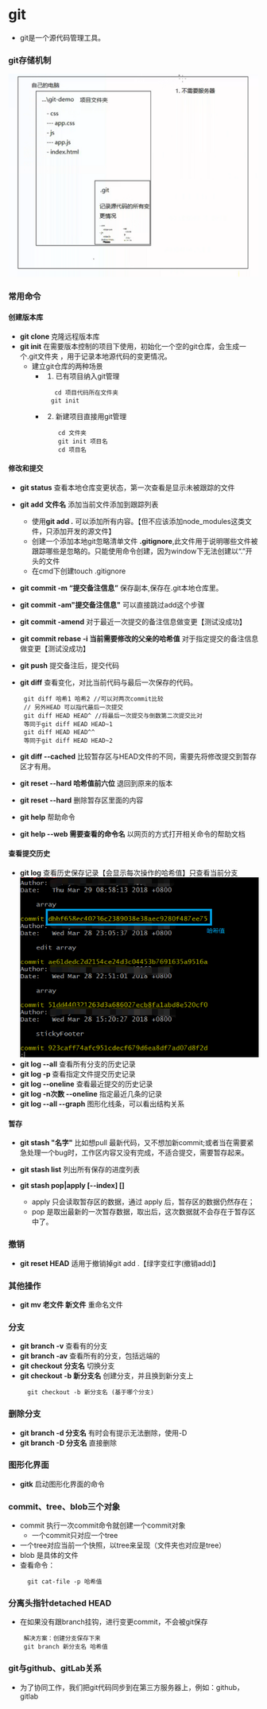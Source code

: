 # git
* git是一个源代码管理工具。
### git存储机制
![image](https://github.com/ericyishi/img-folder/blob/master/summary/tool/gitRunTheory.png)

### 常用命令
#### 创建版本库
  * **git clone <url>** 克隆远程版本库
  * **git init** 在需要版本控制的项目下使用，初始化一个空的git仓库，会生成一个.git文件夹 ，用于记录本地源代码的变更情况。
      *  建立git仓库的两种场景
         * 1. 已有项目纳入git管理
             ```
                cd 项目代码所在文件夹
               git init
            ```
         * 2. 新建项目直接用git管理
            ```
                cd 文件夹
                git init 项目名
                cd 项目名
            ```
#### 修改和提交
  * **git status** 查看本地仓库变更状态，第一次查看是显示未被跟踪的文件
  * **git add 文件名** 添加当前文件添加到跟踪列表
    * 使用**git add .** 可以添加所有内容。【但不应该添加node_modules这类文件，只添加开发的源文件】
    * 创建一个添加本地git忽略清单文件 **.gitignore**,此文件用于说明哪些文件被跟踪哪些是忽略的。只能使用命令创建，因为window下无法创建以“.”开头的文件
    * 在cmd下创建touch .gitignore
  * **git commit -m “提交备注信息”** 保存副本,保存在.git本地仓库里。
  * **git commit -am"提交备注信息"**  可以直接跳过add这个步骤
  * **git commit -amend** 对于最近一次提交的备注信息做变更【测试没成功】
  * **git commit rebase -i 当前需要修改的父亲的哈希值** 对于指定提交的备注信息做变更【测试没成功】

  * **git push** 提交备注后，提交代码
  * **git diff** 查看变化，对比当前代码与最后一次保存的代码。
    ```
     git diff 哈希1 哈希2 //可以对两次commit比较
     // 另外HEAD 可以指代最后一次提交
     git diff HEAD HEAD^ //将最后一次提交与倒数第二次提交比对
     等同于git diff HEAD HEAD~1
     git diff HEAD HEAD^^
     等同于git diff HEAD HEAD~2
    ```
  * **git diff --cached** 比较暂存区与HEAD文件的不同，需要先将修改提交到暂存区才有用。
  * **git reset --hard 哈希值前六位** 退回到原来的版本
  * **git reset --hard** 删除暂存区里面的内容
  * **git help** 帮助命令
  * **git help --web 需要查看的命令名** 以网页的方式打开相关命令的帮助文档


#### 查看提交历史
  * **git log** 查看历史保存记录【会显示每次操作的哈希值】只查看当前分支
  ![image](https://github.com/ericyishi/img-folder/blob/master/summary/tool/gitHash.png)
  * **git log --all** 查看所有分支的历史记录
  * **git log -p <file>** 查看指定文件提交历史记录
  * **git log --oneline** 查看最近提交的历史记录
  * **git log -n次数 --oneline** 指定最近几条的记录
  * **git log --all --graph** 图形化线条，可以看出结构关系

#### 暂存
  * **git stash "名字"** 比如想pull 最新代码，又不想加新commit;或者当在需要紧急处理一个bug时，工作区内容又没有完成，不适合提交，需要暂存起来。

  * **git stash list** 列出所有保存的进度列表
  * **git stash pop|apply [--index] [<stash>]**
    * apply 只会读取暂存区的数据，通过  apply 后，暂存区的数据仍然存在；
    * pop 是取出最新的一次暂存数据，取出后，这次数据就不会存在于暂存区中了。
### 撤销
  * **git reset HEAD** 适用于撤销掉git add .【绿字变红字(撤销add)】

### 其他操作
  * **git mv 老文件 新文件** 重命名文件

### 分支
  * **git branch -v** 查看有的分支
  * **git branch -av** 查看所有的分支，包括远端的
  * **git checkout 分支名** 切换分支
  * **git checkout -b 新分支名** 创建分支，并且换到新分支上
    ```
      git checkout -b 新分支名 (基于哪个分支)
    ```
### 删除分支
  * **git branch -d 分支名** 有时会有提示无法删除，使用-D
  * **git branch -D 分支名** 直接删除

### 图形化界面
  * **gitk** 启动图形化界面的命令

### commit、tree、blob三个对象
  * commit 执行一次commit命令就创建一个commit对象
    * 一个commit只对应一个tree
  * 一个tree对应当前一个快照，以tree来呈现（文件夹也对应是tree）
  * blob 是具体的文件
  * 查看命令：
    ```
      git cat-file -p 哈希值
    ```
### 分离头指针detached HEAD
  * 在如果没有跟branch挂钩，进行变更commit，不会被git保存
    ```
     解决方案：创建分支保存下来
     git branch 新分支名 哈希值
    ```

### git与github、gitLab关系
  * 为了协同工作，我们把git代码同步到在第三方服务器上，例如：github，gitlab


